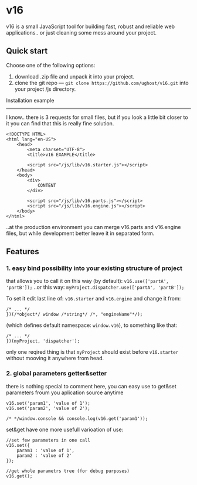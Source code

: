 v16 
===

v16 is a small JavaScript tool for building fast, robust and reliable web applications.. or just cleaning some mess around your project.

## Quick start
Choose one of the following options:
1. download .zip file and unpack it into your project.
2. clone the git repo — `git clone https://github.com/ughost/v16.git` into your project /js directory.

Installation example
____________________
I know.. there is 3 requests for small files, but if you look a little bit closer to it you can find that this is really fine solution.

	<!DOCTYPE HTML>
	<html lang="en-US">
		<head>
			<meta charset="UTF-8">
			<title>v16 EXAMPLE</title>
			
			<script src="/js/lib/v16.starter.js"></script>
		</head>
		<body>
			<div>
				CONTENT
			</div>
			
			<script src="/js/lib/v16.parts.js"></script>
			<script src="/js/lib/v16.engine.js"></script>
		</body>
	</html>

..at the production environment you can merge v16.parts and v16.engine files, but while development better leave it in separated form.

## Features
### 1. easy bind possibility into your existing structure of project
that allows you to call it on this way (by default): `v16.use(['partA', 'partB']);`
..or this way: `myProject.dispatcher.use(['partA', 'partB']);`

To set it edit last line of: `v16.starter` and `v16.engine` and change it from:

	/* ... */
	})(/*object*/ window /*string*/ /*, "engineName"*/);
	
(which defines default namespace: `window.v16`), to something like that:

	/* ... */
	})(myProject, 'dispatcher');
	
only one reqired thing is that `myProject` should exist before `v16.starter` without mooving it anywhere from head.

### 2. global parameters getter&setter
there is nothing special to comment here, you can easy use to get&set parameters froum you aplication source anytime

	v16.set('param1', 'value of 1');
	v16.set('param2', 'value of 2');
	
	/* */window.console && console.log(v16.get('param1'));

set&get have one more usefull varioation of use:

	//set few parameters in one call
	v16.set({
		param1 : 'value of 1',
		param2 : 'value of 2'
	});
	
	//get whole parametrs tree (for debug purposes)
	v16.get();